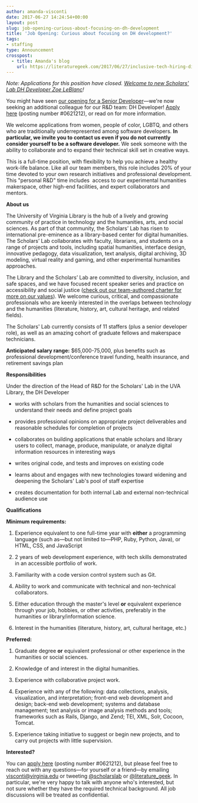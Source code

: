 ```yaml
---
author: amanda-visconti
date: 2017-06-27 14:24:54+00:00
layout: post
slug: job-opening-curious-about-focusing-on-dh-development
title: 'Job Opening: Curious about focusing on DH development?'
tags:
- staffing
type: Announcement
crosspost:
  - title: Amanda's blog
    url: https://literaturegeek.com/2017/06/27/inclusive-tech-hiring-digital-humanities-developer
---
```


_Note: Applications for this position have closed. [Welcome to new Scholars' Lab DH Developer Zoe LeBlanc](http://scholarslab.org/announcements/welcome-new-dh-developer-zoe-leblanc/)!_

You might have seen [our opening for a Senior Developer](http://scholarslab.org/announcements/are-you-our-new-senior-developer/)&mdash;we're now seeking an additional colleague for our R&D team: DH Developer! [Apply here](http://jobs.virginia.edu/applicants/Central?quickFind=82179) (posting number #0621212), or read on for more information.

We welcome applications from women, people of color, LGBTQ, and others who are traditionally underrepresented among software developers. **In particular, we invite you to contact us even if you do not currently consider yourself to be a software developer.** We seek someone with the ability to collaborate and to expand their technical skill set in creative ways.

This is a full-time position, with flexibility to help you achieve a healthy work-life balance. Like all our team members, this role includes 20% of your time devoted to your own research initiatives and professional development. This "personal R&D" time includes  access to our experimental humanities makerspace, other high-end facilities, and expert collaborators and mentors.

**About us**

The University of Virginia Library is the hub of a lively and growing community of practice in technology and the humanities, arts, and social sciences. As part of that community, the Scholars’ Lab has risen to international pre-eminence as a library-based center for digital humanities. The Scholars’ Lab collaborates with faculty, librarians, and students on a range of projects and tools, including spatial humanities, interface design, innovative pedagogy, data visualization, text analysis, digital archiving, 3D modeling, virtual reality and gaming, and other experimental humanities approaches.

The Library and the Scholars’ Lab are committed to diversity, inclusion, and safe spaces, and we have focused recent speaker series and practice on accessibility and social justice ([check out our team-authored charter for more on our values](http://scholarslab.org/about/charter/)). We welcome curious, critical, and compassionate professionals who are keenly interested in the overlaps between technology and the humanities (literature, history, art, cultural heritage, and related fields).

The Scholars' Lab currently consists of 11 staffers (plus a senior developer role), as well as an amazing cohort of graduate fellows and makerspace technicians.

**Anticipated salary range:** $65,000-75,000, plus benefits such as professional development/conference travel funding, health insurance, and retirement savings plan

**Responsibilities**

Under the direction of the Head of R&D for the Scholars' Lab in the UVA Library, the DH Developer




  * works with scholars from the humanities and social sciences to understand their needs and define project goals


  * provides professional opinions on appropriate project deliverables and reasonable schedules for completion of projects


  * collaborates on building applications that enable scholars and library users to collect, manage, produce, manipulate, or analyze digital information resources in interesting ways


  * writes original code, and tests and improves on existing code


  * learns about and engages with new technologies toward widening and deepening the Scholars' Lab's pool of staff expertise


  * creates documentation for both internal Lab and external non-technical audience use


**Qualifications**

**Minimum requirements:**




  1. Experience equivalent to one full-time year with **either** a programming language (such as&mdash;but not limited to&mdash;PHP, Ruby, Python, Java), or HTML, CSS, and JavaScript


  2. 2 years of web development experience, with tech skills demonstrated in an accessible portfolio of work.


  3. Familiarity with a code version control system such as Git.


  4. Ability to work and communicate with technical and non-technical collaborators.


  5. Either education through the master's level **or** equivalent experience through your job, hobbies, or other activities, preferably in the humanities or library/information science.


  6. Interest in the humanities (literature, history, art, cultural heritage, etc.)


**Preferred:**




  1. Graduate degree **or** equivalent professional or other experience in the humanities or social sciences.


  2. Knowledge of and interest in the digital humanities.


  3. Experience with collaborative project work.


  4. Experience with any of the following: data collections, analysis, visualization, and interpretation; front-end web development and design; back-end web development; systems and database management; text analysis or image analysis methods and tools; frameworks such as Rails, Django, and Zend; TEI, XML, Solr, Cocoon, Tomcat.


  5. Experience taking initiative to suggest or begin new projects, and to carry out projects with little supervision.


**Interested?**

You can [apply here](http://jobs.virginia.edu/applicants/Central?quickFind=82179) (posting number #0621212), but please feel free to reach out with any questions&mdash;for yourself or a friend&mdash;by emailing [visconti@virginia.edu](mailto:visconti@virginia.edu) or tweeting [@scholarslab](http://www.twitter.com/scholarslab) or [@literature_geek](http://www.twitter.com/literature_geek). In particular, we're very happy to talk with anyone who's interested, but not sure whether they have the required technical background. All job discussions will be treated as confidential.
